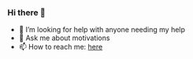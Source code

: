 ### Hi there 👋

<!--
**optimisticjc/OptimisticJC** is a ✨ _special_ ✨ repository because its `README.md` (this file) appears on your GitHub profile.

Here are some ideas to get you started:
- 👯 I’m looking to collaborate on anything Dev
-->
- 🤔 I’m looking for help with anyone needing my help
- 💬 Ask me about motivations
- 📫 How to reach me: [here](Github.com/OptimisticJC)

